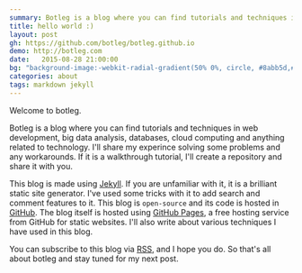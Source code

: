 ```yaml
---
summary: Botleg is a blog where you can find tutorials and techniques in web development, big data analysis, databases, cloud computing and anything related to technology.
title: hello world :)
layout: post
gh: https://github.com/botleg/botleg.github.io
demo: http://botleg.com
date:   2015-08-28 21:00:00
bg: "background-image:-webkit-radial-gradient(50% 0%, circle, #8abb5d,#42736f);background-image:radial-gradient(circle at 50% 0%, #8abb5d,#42736f);"
categories: about
tags: markdown jekyll
---
```

Welcome to botleg.

Botleg is a blog where you can find tutorials and techniques in web development, big data analysis, databases, cloud computing and anything related to technology. I'll share my experince solving some problems and any workarounds. If it is a walkthrough tutorial, I'll create a repository and share it with you.

This blog is made using [Jekyll](http://jekyllrb.com). If you are unfamiliar with it, it is a brilliant static site generator. I've used some tricks with it to add search and comment features to it. This blog is `open-source` and its code is hosted in [GitHub](https://github.com/botleg/botleg.github.io). The blog itself is hosted using [GitHub Pages](https://pages.github.com/), a free hosting service from GitHub for static websites. I'll also write about various techniques I have used in this blog.

You can subscribe to this blog via [RSS](http://botleg.com/feed), and I hope you do. So that's all about botleg and stay tuned for my next post.